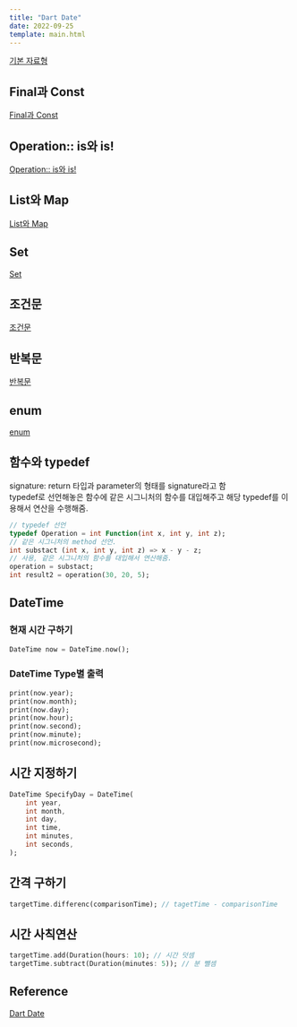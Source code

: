 ```yaml
---
title: "Dart Date"
date: 2022-09-25
template: main.html
---
```



[기본 자료형](https://github.com/rookedsysc/Flutter-Study/blob/dartGrammar/flutterGrammar/flutterDataType.dart)

## Final과 Const

[Final과 Const](https://github.com/rookedsysc/Flutter-Study/blob/dartGrammar/flutterGrammar/final_and_const.dart)
## Operation:: is와 is!
[Operation:: is와 is!](https://github.com/rookedsysc/Flutter-Study/commit/27eec1b2fad060393648e8f7ed6a8ada2e6a1440)
## List와 Map
[List와 Map](https://github.com/rookedsysc/Flutter-Study/commit/2046748443b5237be5c310587b533becee62de2c)
## Set
[Set](https://github.com/rookedsysc/Flutter-Study/commit/710622428dd3ecd1fd8183e4b96df4116eb975fd)
## 조건문
[조건문](https://github.com/rookedsysc/Flutter-Study/commit/0c056730dd07ba90079adc20cd66f911d8855d58)
## 반복문
[반복문](https://github.com/rookedsysc/Flutter-Study/commit/b7e1c0a26e2fdb5d1e1b66c0ea627b6e20ba42be)
## enum
[enum](https://github.com/rookedsysc/Flutter-Study/commits/dartGrammar/flutterGrammar)
## 함수와 typedef
signature: return 타입과 parameter의 형태를 signature라고 함 <br>
typedef로 선언해놓은 함수에 같은 시그니처의 함수를 대입해주고 해당 typedef를 이용해서 연산을 수행해줌.
```dart 
// typedef 선언
typedef Operation = int Function(int x, int y, int z);
// 같은 시그니처의 method 선언.
int substact (int x, int y, int z) => x - y - z;
// 사용, 같은 시그니처의 함수를 대입해서 연산해줌.
operation = substact;
int result2 = operation(30, 20, 5);
```

## DateTime
### 현재 시간 구하기
```dart
DateTime now = DateTime.now();
```
### DateTime Type별 출력
```dart 
print(now.year);
print(now.month);
print(now.day);
print(now.hour);
print(now.second);
print(now.minute);
print(now.microsecond);
```
## 시간 지정하기
```dart
DateTime SpecifyDay = DateTime(
	int year,
	int month,
	int day,
	int time,
	int minutes,
	int seconds,
);
```

## 간격 구하기 
```dart
targetTime.differenc(comparisonTime); // tagetTime - comparisonTime
```

## 시간 사칙연산
```dart
targetTime.add(Duration(hours: 10); // 시간 덧셈
targetTime.subtract(Duration(minutes: 5)); // 분 뺄셈
```

## Reference
[Dart Date](https://github.com/rookedsysc/Flutter-Study/blob/dartGrammar/flutterGrammar/functionalProgramming/dartDate.dart)

